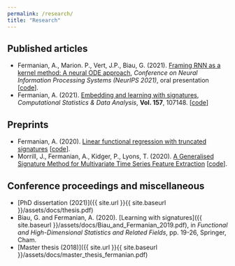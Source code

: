 ```yaml
---
permalink: /research/
title: "Research"
---
```


## Published articles 

* Fermanian, A., Marion. P., Vert, J.P., Biau, G. (2021). [Framing RNN as a kernel method: A neural ODE approach](https://arxiv.org/pdf/2106.01202.pdf), *Conference on Neural Information Processing Systems (NeurIPS 2021)*, oral presentation [[code](https://github.com/afermanian/rnn-kernel)].
* Fermanian, A. (2021). [Embedding and learning with signatures](https://arxiv.org/pdf/1911.13211.pdf), *Computational Statistics & Data Analysis*, **Vol. 157**, 107148. [[code](https://github.com/afermanian/embedding_with_signatures)]

## Preprints

* Fermanian, A. (2020). [Linear functional regression with truncated signatures](https://arxiv.org/pdf/2006.08442.pdf) [[code](https://github.com/afermanian/signature-regression)].
* Morrill, J., Fermanian, A., Kidger, P., Lyons, T. (2020). [A Generalised Signature Method for Multivariate Time Series Feature Extraction](https://arxiv.org/pdf/2006.00873.pdf) [[code](https://github.com/jambo6/generalised-signature-method)].

## Conference proceedings and miscellaneous

* [PhD dissertation (2021)]({{ site.url }}{{ site.baseurl }}/assets/docs/thesis.pdf)
* Biau, G. and Fermanian, A. (2020). [Learning with signatures]({{ site.baseurl }}/assets/docs/Biau_and_Fermanian_2019.pdf), in *Functional and High-Dimensional Statistics and Related Fields*, pp. 19-26, Springer, Cham.
* [Master thesis (2018)]({{ site.url }}{{ site.baseurl }}/assets/docs/master_thesis_fermanian.pdf)




